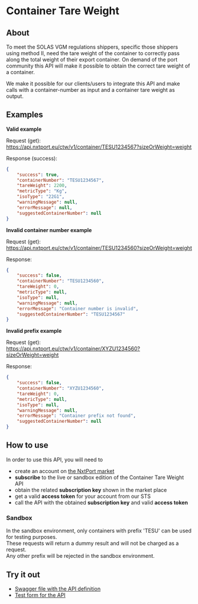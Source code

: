 # Container Tare Weight

## About

To meet the SOLAS VGM regulations shippers, specific those shippers using method II, need the tare weight of the container to correctly pass along the total weight of their export container. On demand of the port community this API will make it possible to obtain the correct tare weight of a container.

We make it possible for our clients/users to integrate this API and make calls with a container-number as input and a container tare weight as output.

## Examples

**Valid example**

Request (get):  
https://api.nxtport.eu/ctw/v1/container/TESU1234567?sizeOrWeight=weight

Response (success):  
```json
{
    "success": true,
    "containerNumber": "TESU1234567",
    "tareWeight": 2200,
    "metricType": "Kg",
    "isoType": "22G1",
    "warningMessage": null,
    "errorMessage": null,
    "suggestedContainerNumber": null
}
```

**Invalid container number example**

Request (get):  
https://api.nxtport.eu/ctw/v1/container/TESU1234560?sizeOrWeight=weight

Response:  
```json
{
    "success": false,
    "containerNumber": "TESU1234560",
    "tareWeight": 0,
    "metricType": null,
    "isoType": null,
    "warningMessage": null,
    "errorMessage": "Container number is invalid",
    "suggestedContainerNumber": "TESU1234567"
}
```

**Invalid prefix example**

Request (get):  
https://api.nxtport.eu/ctw/v1/container/XYZU1234560?sizeOrWeight=weight

Response:  
```json
{
    "success": false,
    "containerNumber": "XYZU1234560",
    "tareWeight": 0,
    "metricType": null,
    "isoType": null,
    "warningMessage": null,
    "errorMessage": "Container prefix not found",
    "suggestedContainerNumber": null
}
```

## How to use

In order to use this API, you will need to 

* create an account on [the NxtPort market](https://market.nxtport.eu)
* **subscribe** to the live or sandbox edition of the Container Tare Weight API 
* obtain the related **subscription key** shown in the market place
* get a valid **access token** for your account from our STS
* call the API with the obtained **subscription key** and valid **access token**

### Sandbox

In the sandbox environment, only containers with prefix 'TESU' can be used for testing purposes.  
These requests will return a dummy result and will not be charged as a request.  
Any other prefix will be rejected in the sandbox environment.  

## Try it out

* [Swagger file with the API definition](https://nxtport.github.io/api/ctw.yaml)
* [Test form for the API](https://nxtport.github.io/?api=ctw)
